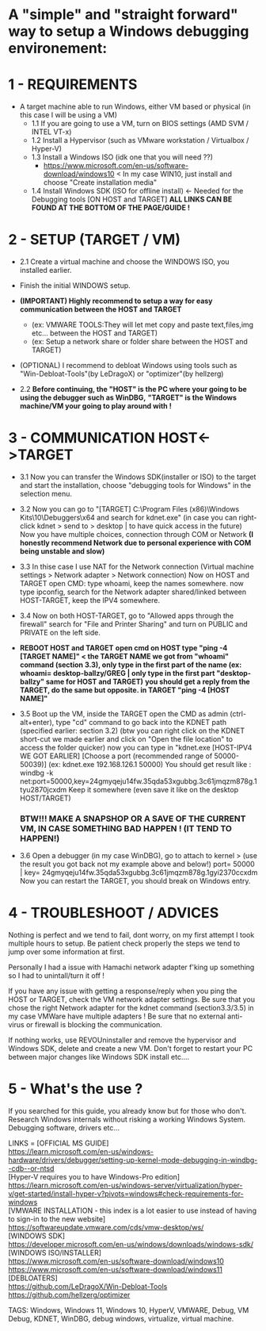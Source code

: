 # A "simple" and "straight forward" way to setup a Windows debugging environement:

# 1 - REQUIREMENTS
  
* A target machine able to run Windows, either VM based or physical (in this case I will be using a VM)
	* 1.1 If you are going to use a VM, turn on BIOS settings (AMD SVM / INTEL VT-x)
 	* 1.2 Install a Hypervisor (such as VMware workstation / Virtualbox / Hyper-V)
	* 1.3 Install a Windows ISO (idk one that you will need ??)
        - https://www.microsoft.com/en-us/software-download/windows10 < In my case WIN10, just install and choose "Create installation media"
	* 1.4 Install Windows SDK (ISO for offline install) <- Needed for the Debugging tools [ON HOST and TARGET]
      **ALL LINKS CAN BE FOUND AT THE BOTTOM OF THE PAGE/GUIDE !**
    
# 2 - SETUP (TARGET / VM)
* 2.1 Create a virtual machine and choose the WINDOWS ISO, you installed earlier.
* Finish the initial WINDOWS setup.
* **(IMPORTANT) Highly recommend to setup a way for easy communication between the HOST and TARGET**
	* (ex: VMWARE TOOLS:They will let met copy and paste text,files,img etc... between the HOST and TARGET) 
	* (ex: Setup a network share or folder share between the HOST and TARGET)
* (OPTIONAL) I recommend to debloat Windows using tools such as "Win-Debloat-Tools"(by LeDragoX) or "optimizer"(by hellzerg) 
  
* 2.2 **Before continuing, the "HOST" is the PC where your going to be using the debugger such as WinDBG,**
    **"TARGET" is the Windows machine/VM your going to play around with !**

# 3 - COMMUNICATION HOST<->TARGET
* 3.1 Now you can transfer the Windows SDK(installer or ISO) to the target and start the installation, choose "debugging tools for Windows" in the selection menu.

* 3.2 Now you can go to "[TARGET] C:\Program Files (x86)\Windows Kits\10\Debuggers\x64 and search for kdnet.exe"
    (in case you can right-click kdnet > send to > desktop | to have quick access in the future)
    Now you have multiple choices, connection through COM or Network 
    **(I honestly recommend Network due to personal experience with COM being unstable and slow)**
  
* 3.3 In thise case I use NAT for the Network connection (Virtual machine settings > Network adapter > Network connection)
    Now on HOST and TARGET open CMD: type whoami, keep the names somewhere. now type ipconfig, search for the Network adapter shared/linked between HOST-TARGET, keep the IPV4 somewhere.

* 3.4 Now on both HOST-TARGET, go to "Allowed apps through the firewall" search for "File and Printer Sharing" and turn on PUBLIC and PRIVATE on the left side.

- **REBOOT HOST and TARGET**
  **open cmd on HOST type "ping -4 [TARGET NAME]" < the TARGET NAME we got from "whoami" command (section 3.3), only type in the first part of the name (ex: whoami= desktop-ballzy/GREG | only type in the first part "desktop-ballzy" same for HOST and TARGET)**
  **you should get a reply from the TARGET, do the same but opposite. in TARGET "ping -4 [HOST NAME]"**

* 3.5 Boot up the VM, inside the TARGET open the CMD as admin (ctrl-alt+enter), type "cd" command to go back into the KDNET path (specified earlier: section 3.2)
    (btw you can right click on the KDNET short-cut we made earlier and click on "Open the file location" to access the folder quicker)
now you can type in "kdnet.exe [HOST-IPV4 WE GOT EARLIER] [Choose a port (recommended range of 50000-50039)]
    (ex: kdnet.exe 192.168.126.1 50000)
    You should get result like : windbg -k net:port=50000,key=24gmyqeju14fw.35qda53xgubbg.3c61jmqzm878g.1tyu2870jcxdm
    Keep it somewhere (even save it like on the desktop HOST/TARGET)
    ### **BTW!!! MAKE A SNAPSHOP OR A SAVE OF THE CURRENT VM, IN CASE SOMETHING BAD HAPPEN ! (IT TEND TO HAPPEN!)**
    
* 3.6 Open a debugger (in my case WinDBG), go to attach to kernel > (use the result you got back not my example above and below!)
    port= 50000 | key= 24gmyqeju14fw.35qda53xgubbg.3c61jmqzm878g.1gyi2370ccxdm
  	Now you can restart the TARGET, you should break on Windows entry.
    
# 4 - TROUBLESHOOT / ADVICES
  Nothing is perfect and we tend to fail, dont worry, on my first attempt I took multiple hours to setup.
  Be patient check properly the steps we tend to jump over some information at first.
  
  Personally I had a issue with Hamachi network adapter f'king up something so I had to unintall/turn it off !
  
  If you have any issue with getting a response/reply when you ping the HOST or TARGET, check the VM network adapter settings.
  Be sure that you chose the right Network adapter for the kdnet command (section3.3/3.5) in my case VMWare have multiple adapters !
  Be sure that no external anti-virus or firewall is blocking the communication.
  
  If nothing works, use REVOUninstaller and remove the hypervisor and Windows SDK, delete and create a new VM.
  Don't forget to restart your PC between major changes like Windows SDK install etc....
  
# 5 - What's the use ?
  If you searched for this guide, you already know but for those who don't. \
  Research Windows internals without risking a working Windows System. \
  Debugging software, drivers etc...

LINKS =
[OFFICIAL MS GUIDE] \
https://learn.microsoft.com/en-us/windows-hardware/drivers/debugger/setting-up-kernel-mode-debugging-in-windbg--cdb--or-ntsd \
[Hyper-V requires you to have Windows-Pro edition] \
https://learn.microsoft.com/en-us/windows-server/virtualization/hyper-v/get-started/install-hyper-v?pivots=windows#check-requirements-for-windows \
[VMWARE INSTALLATION - this index is a lot easier to use instead of having to sign-in to the new website] \
https://softwareupdate.vmware.com/cds/vmw-desktop/ws/  \
[WINDOWS SDK]\
https://developer.microsoft.com/en-us/windows/downloads/windows-sdk/ \
[WINDOWS ISO/INSTALLER]\
https://www.microsoft.com/en-us/software-download/windows10	\
https://www.microsoft.com/en-us/software-download/windows11 \
[DEBLOATERS] \
https://github.com/LeDragoX/Win-Debloat-Tools	\
https://github.com/hellzerg/optimizer

TAGS: Windows, Windows 11, Windows 10, HyperV, VMWARE, Debug, VM Debug, KDNET, WinDBG, debug windows, virtualize, virtual machine.
